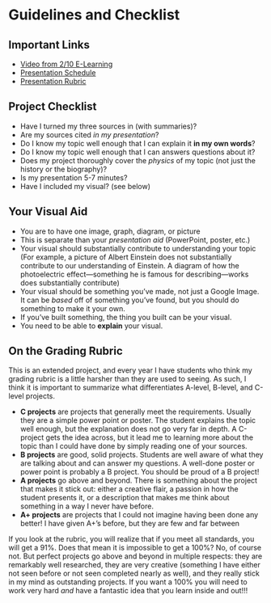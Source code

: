 Guidelines and Checklist  
=========================  
  
Important Links  
--------------  
- [Video from 2/10 E-Learning](https://youtu.be/CXIp2tFoAKo)  
- [Presentation Schedule](https://avoncsc-my.sharepoint.com/:x:/g/personal/zjrohrbach_avon-schools_org/EVsn6ZkyMl5JvXYEBYTGRvoBX3OiSecqg16WeqB-1EcFXQ?e=287pOt)  
- [Presentation Rubric](https://avon.schoology.com/course/2624603689/materials/gp/4545022834)  
  
Project Checklist  
---------------------  
  
- Have I turned my three sources in (with summaries)?  
- Are my sources cited _in my presentation_?  
- Do I know my topic well enough that I can explain it **in my own words**?  
- Do I know my topic well enough that I can answers questions about it?  
- Does my project thoroughly cover the _physics_ of my topic (not just the history or the biography)?  
- Is my presentation 5-7 minutes?  
- Have I included my visual? (see below)  
  
Your Visual Aid  
------------------  
  
- You are to have one image, graph, diagram, or picture   
- This is separate than your *presentation aid* (PowerPoint, poster, etc.)  
- Your visual should substantially contribute to understanding your topic (For example, a picture of Albert Einstein does not substantially contribute to our understanding of Einstein.  A diagram of how the photoelectric effect—something he is famous for describing—works does substantially contribute)  
- Your visual should be something you’ve made, not just a Google Image.  It can be _based_ off of something you’ve found, but you should do something to make it your own.  
- If you’ve built something, the thing you built can be your visual.  
- You need to be able to **explain** your visual.

On the Grading Rubric
-----------------------------
This is an extended project, and every year I have students who think my grading rubric is a little harsher than they are used to seeing.  As such, I think it is important to summarize what differentiates A-level, B-level, and C-level projects.

- **C projects** are projects that generally meet the requirements.  Usually they are a simple power point or poster.  The student explains the topic well enough, but the explanation does not go very far in depth.  A C-project gets the idea across, but it lead me to learning more about the topic than I could have done by simply reading one of your sources.
- **B projects** are good, solid projects.  Students are well aware of what they are talking about and can answer my questions.  A well-done poster or power point is probably a B project.  You should be proud of a B project!
- **A projects** go above and beyond.  There is something about the project that makes it stick out: either a creative flair, a passion in how the student presents it, or a description that makes me think about something in a way I never have before.
- **A+ projects** are projects that I could not imagine having been done any better!  I have given A+’s before, but they are few and far between

If you look at the rubric, you will realize that if you meet all standards, you will get a 91%.  Does that mean it is impossible to get a 100%?  No, of course not.  But perfect projects go above and beyond in multiple respects: they are remarkably well researched, they are very creative (something I have either not seen before or not seen completed nearly as well), and they really stick in my mind as outstanding projects.  If you want a 100% you will need to work very hard _and_ have a fantastic idea that you learn inside and out!!!
<!--stackedit_data:
eyJoaXN0b3J5IjpbLTE4OTQ2NjQ0ODVdfQ==
-->